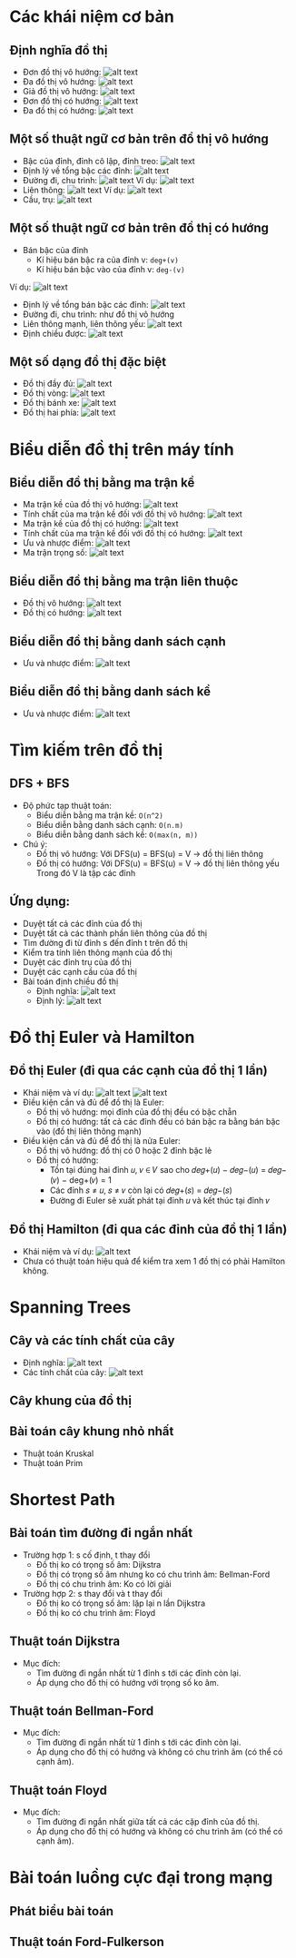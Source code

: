 # Các khái niệm cơ bản
## Định nghĩa đồ thị
- Đơn đồ thị vô hướng: ![alt text](./img/image.png)
- Đa đồ thị vô hướng: ![alt text](./img/image-1.png)
- Giả đồ thị vô hướng: ![alt text](./img/image-2.png)
- Đơn đồ thị có hướng: ![alt text](./img/image-3.png)
- Đa đồ thị có hướng: ![alt text](./img/image-4.png)
## Một số thuật ngữ cơ bản trên đồ thị vô hướng
- Bậc của đỉnh, đỉnh cô lập, đỉnh treo: ![alt text](./img/image-5.png)
- Định lý về tổng bậc các đỉnh: ![alt text](./img/image-6.png)
- Đường đi, chu trình: ![alt text](./img/image-7.png)
Ví dụ: ![alt text](./img/image-8.png)
- Liên thông: ![alt text](./img/image-9.png)
Ví dụ: ![alt text](./img/image-10.png)
- Cầu, trụ: ![alt text](./img/image-11.png)
## Một số thuật ngữ cơ bản trên đồ thị có hướng
- Bán bậc của đỉnh
    - Kí hiệu bán bậc ra của đỉnh v: `deg+(v)`
    - Kí hiệu bán bậc vào của đỉnh v: `deg-(v)`

Ví dụ: ![alt text](./img/image-12.png)
- Định lý về tổng bán bậc các đỉnh: ![alt text](./img/image-13.png)
- Đường đi, chu trình: như đồ thị vô hướng
- Liên thông mạnh, liên thông yếu: ![alt text](./img/image-14.png)
- Định chiều được: ![alt text](./img/image-15.png)
## Một số dạng đồ thị đặc biệt
- Đồ thị đầy đủ: ![alt text](./img/image-16.png)
- Đồ thị vòng: ![alt text](./img/image-17.png)
- Đồ thị bánh xe: ![alt text](./img/image-18.png)
- Đồ thị hai phía: ![alt text](./img/image-19.png)
# Biểu diễn đồ thị trên máy tính
## Biểu diễn đồ thị bằng ma trận kề
- Ma trận kề của đồ thị vô hướng: ![alt text](./img/image-23.png)
- Tính chất của ma trận kề đối với đồ thị vô hướng: ![alt text](./img/image-20.png)
- Ma trận kề của đồ thị có hướng: ![alt text](./img/image-24.png)
- Tính chất của ma trận kề đối với đồ thị có hướng: ![alt text](./img/image-21.png)
- Ưu và nhược điểm: ![alt text](./img/image-22.png)
- Ma trận trọng số: ![alt text](./img/image-25.png)
## Biểu diễn đồ thị bằng ma trận liên thuộc
- Đồ thị vô hướng: ![alt text](./img/image-26.png)
- Đồ thị có hướng: ![alt text](./img/image-27.png)
## Biểu diễn đồ thị bằng danh sách cạnh
- Ưu và nhược điểm: ![alt text](./img/image-28.png)
## Biểu diễn đồ thị bằng danh sách kề
- Ưu và nhược điểm: ![alt text](./img/image-29.png)
# Tìm kiếm trên đồ thị
## DFS + BFS
- Độ phức tạp thuật toán:
    - Biểu diễn bằng ma trận kề: `O(n^2)`
    - Biểu diễn bằng danh sách cạnh: `O(n.m)`
    - Biểu diễn bằng danh sách kề: `O(max(n, m))`
- Chú ý:
    - Đồ thị vô hướng: Với DFS(u) = BFS(u) = V -> đồ thị liên thông
    - Đồ thị có hướng: Với DFS(u) = BFS(u) = V -> đồ thị liên thông yếu
    Trong đó V là tập các đỉnh
## Ứng dụng:
- Duyệt tất cả các đỉnh của đồ thị
- Duyệt tất cả các thành phần liên thông của đồ thị
- Tìm đường đi từ đỉnh s đến đỉnh t trên đồ thị
- Kiểm tra tính liên thông mạnh của đồ thị
- Duyệt các đỉnh trụ của đồ thị
- Duyệt các cạnh cầu của đồ thị
- Bài toán định chiều đồ thị
    - Định nghĩa: ![alt text](./img/image-30.png)
    - Định lý: ![alt text](./img/image-31.png)
# Đồ thị Euler và Hamilton
## Đồ thị Euler (đi qua các cạnh của đồ thị 1 lần)
- Khái niệm và ví dụ: ![alt text](./img/image-34.png) ![alt text](./img/image-35.png)
- Điều kiện cần và đủ để đồ thị là Euler:
    - Đồ thị vô hướng: mọi đỉnh của đồ thị đều có bậc chẵn
    - Đồ thị có hướng: tất cả các đỉnh đều có bán bậc ra bằng bán bậc vào (đồ thị liên thông mạnh)
- Điều kiện cần và đủ để đồ thị là nửa Euler:
    - Đồ thị vô hướng: đồ thị có 0 hoặc 2 đỉnh bậc lẻ
    - Đồ thị có hướng:
        - Tồn tại đúng hai đỉnh 𝑢, 𝑣 ∈ 𝑉 sao cho 𝑑𝑒𝑔+(𝑢) − 𝑑𝑒𝑔−(𝑢) = 𝑑𝑒𝑔−(𝑣) − deg+(𝑣) = 1
        - Các đỉnh 𝑠 ≠ 𝑢, 𝑠 ≠ 𝑣 còn lại có 𝑑𝑒𝑔+(𝑠) = 𝑑𝑒𝑔−(𝑠)
        - Đường đi Euler sẽ xuất phát tại đỉnh 𝑢 và kết thúc tại đỉnh 𝑣
## Đồ thị Hamilton (đi qua các đỉnh của đồ thị 1 lần)
- Khái niệm và ví dụ: ![alt text](./img/image-36.png)
- Chưa có thuật toán hiệu quả để kiểm tra xem 1 đồ thị có phải Hamilton không.
# Spanning Trees
## Cây và các tính chất của cây
- Định nghĩa: ![alt text](./img/image-32.png)
- Các tính chất của cây: ![alt text](./img/image-33.png)
## Cây khung của đồ thị
## Bài toán cây khung nhỏ nhất
- Thuật toán Kruskal
- Thuật toán Prim
# Shortest Path
## Bài toán tìm đường đi ngắn nhất
- Trường hợp 1: s cố định, t thay đổi
    - Đồ thị ko có trọng số âm: Dijkstra
    - Đồ thị có trọng số âm nhưng ko có chu trình âm: Bellman-Ford
    - Đồ thị có chu trình âm: Ko có lời giải
- Trường hợp 2: s thay đổi và t thay đổi
    - Đồ thị ko có trọng số âm: lặp lại n lần Dijkstra
    - Đồ thị ko có chu trình âm: Floyd
## Thuật toán Dijkstra
- Mục đích:
    - Tìm đường đi ngắn nhất từ 1 đỉnh s tới các đỉnh còn lại.
    - Áp dụng cho đồ thị có hướng với trọng số ko âm.
## Thuật toán Bellman-Ford
- Mục đích:
    - Tìm đường đi ngắn nhất từ 1 đỉnh s tới các đỉnh còn lại.
    - Áp dụng cho đồ thị có hướng và không có chu trình âm (có thể có cạnh âm).
## Thuật toán Floyd
- Mục đích:
    - Tìm đường đi ngắn nhất giữa tất cả các cặp đỉnh của đồ thị.
    - Áp dụng cho đồ thị có hướng và không có chu trình âm (có thể có cạnh âm).
# Bài toán luồng cực đại trong mạng
## Phát biểu bài toán
## Thuật toán Ford-Fulkerson